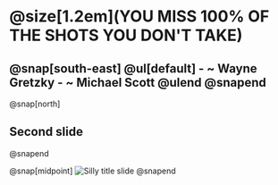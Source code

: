 # @size[1.2em](YOU MISS 100% OF THE SHOTS YOU DON'T TAKE)
@snap[south-east]
    @ul[default]
    - ~ Wayne Gretzky
    - ~ Michael Scott
    @ulend
@snapend
---
@snap[north]
## Second slide
@snapend

@snap[midpoint]
![Silly title slide](https://via.placeholder.com/800x600)
@snapend
